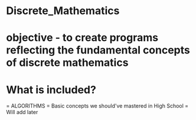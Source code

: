 # Discrete_Mathematics

# objective - to create programs reflecting the fundamental concepts of discrete mathematics

# What is included?
=  ALGORITHMS
= Basic concepts we should've mastered in High School
=  Will add later


